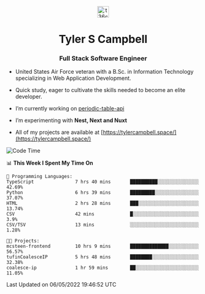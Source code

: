 <p align="center">
<a href="https://www.linkedin.com/in/t36campbell" target="blank"><img align="center" src="https://ik.imagekit.io/t36campbell/Portfolio/linkedin.png.original_m8bbGgPh6.png" alt="t36campbell" height="30" width="30" /></a>
</p>
<h1 align="center">Tyler S Campbell</h1>
<h3 align="center">Full Stack Software Engineer</h3>

* United States Air Force veteran with a B.Sc. in Information Technology specializing in Web Application Development. 

* Quick study, eager to cultivate the skills needed to become an elite developer.

* I’m currently working on [periodic-table-api](https://github.com/t36campbell/periodic-table-api)

* I’m experimenting with **Nest, Next and Nuxt**

* All of my projects are available at [https://tylercampbell.space/](https://tylercampbell.space/)

<!--START_SECTION:waka-->
![Code Time](http://img.shields.io/badge/Code%20Time-1%2C620%20hrs%2024%20mins-blue)

📊 **This Week I Spent My Time On** 

```text
💬 Programming Languages: 
TypeScript               7 hrs 40 mins       ██████████░░░░░░░░░░░░░░░   42.69% 
Python                   6 hrs 39 mins       █████████░░░░░░░░░░░░░░░░   37.07% 
HTML                     2 hrs 28 mins       ███░░░░░░░░░░░░░░░░░░░░░░   13.74% 
CSV                      42 mins             █░░░░░░░░░░░░░░░░░░░░░░░░   3.9% 
CSV/TSV                  13 mins             ░░░░░░░░░░░░░░░░░░░░░░░░░   1.28%

🐱‍💻 Projects: 
mcsteen-frontend         10 hrs 9 mins       ██████████████░░░░░░░░░░░   56.57% 
tufinCoalesceIP          5 hrs 48 mins       ████████░░░░░░░░░░░░░░░░░   32.38% 
coalesce-ip              1 hr 59 mins        ██░░░░░░░░░░░░░░░░░░░░░░░   11.05%

```


 Last Updated on 06/05/2022 19:46:52 UTC
<!--END_SECTION:waka-->
